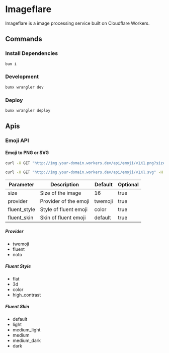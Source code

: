 # Imageflare

Imageflare is a image processing service built on Cloudflare Workers.

## Commands

### Install Dependencies

```bash
bun i
```

### Development

```bash
bunx wrangler dev
```

### Deploy

```bash
bunx wrangler deploy
```

## Apis

### Emoji API

#### Emoji to PNG or SVG

```bash
curl -X GET "http://img.your-domain.workers.dev/api/emoji/v1/🐶.png?size=512&provider=fluent" -H  "accept: image/png" > dog.png

curl -X GET "http://img.your-domain.workers.dev/api/emoji/v1/🐶.svg" -H  "accept: image/png" > dog.png
```

| Parameter | Description | Default | Optional |
| --- | --- | --- | --- |
| size | Size of the image | 16 | true |
| provider | Provider of the emoji | twemoji | true |
| fluent_style | Style of fluent emoji | color | true |
| fluent_skin | Skin of fluent emoji | default | true |

##### Provider

- twemoji
- fluent
- noto

##### Fluent Style

- flat
- 3d
- color
- high_contrast

##### Fluent Skin

- default
- light
- medium_light
- medium
- medium_dark
- dark
